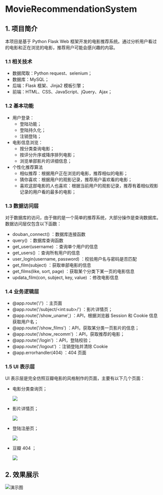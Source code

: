# MovieRecommendationSystem

## 1. 项目简介

本项目是基于 Python Flask Web 框架开发的电影推荐系统。通过分析用户看过的电影和正在浏览的电影，推荐用户可能会感兴趣的内容。

### 1.1 相关技术

- 数据爬取：Python request、selenium；
- 数据库：MySQL；
- 后端：Flask 框架、Jinja2 模板引擎；
- 前端：HTML、CSS、JavaScript、jQuery、Ajax；

### 1.2 基本功能

- 用户登录：
  - 登陆功能；
  - 登陆持久化；
  - 注销登陆；
- 电影信息浏览：
  - 按分类查询电影；
  - 按评分升序或降序排列电影；
  - 浏览单部影片的详细信息；
- 个性化推荐算法
  -  相似推荐：根据用户正在浏览的电影，推荐相似的电影；
  -  猜你喜欢：根据用户的观影记录，推荐用户喜欢看的电影；
  -  喜欢这部电影的人也喜欢：根据当前用户的观影记录，推荐有着相似观影记录的用户看的最多的电影；

### 1.3 数据访问层

对于数据库的访问，由于做的是一个简单的推荐系统，大部分操作是查询数据库。数据访问层仅包含以下函数：

- douban_connect() ：数据库连接函数
- query() ：数据库查询函数
- get_user(username) ：查询单个用户的信息
- get_users() ：查询所有用户的信息
- user_login(username, password) ：校验用户名与密码是否匹配
- get_film(subject) ：获取单部电影的信息
- get_films(like, sort, page) ：获取某个分类下某一页的电影信息
- updata_film(con, subject, key, value) ：修改电影信息

### 1.4 业务逻辑层

- @app.route('/') ：主页面
- @app.route('/subject/\<int:sub\>/') ：影片详情页；
- @app.route('/show_uname',) ：API，根据浏览器 Session 和 Cookie 信息获取用户名；
- @app.route('/show_films') ：API，获取某分类一页影片的信息；
- @app.route('/show_recomm') ：API，获取推荐的电影；
- @app.route('/login') ：API，登陆校验；
- @app.route('/logout') ：注销登陆并清除 Cookie
- @app.errorhandler(404) ：404 页面

### 1.5 UI 表示层

UI 表示层是完全仿照豆瓣电影的风格制作的页面，主要有以下几个页面：

- 电影分类查询页；

  ![](https://github.com/hovenjay/MovieRecommendationSystem/blob/master/static/img/page1.png)

- 影片详情页；

  ![](https://github.com/hovenjay/MovieRecommendationSystem/blob/master/static/img/page2.png)

- 登陆注册页；

  ![](https://github.com/hovenjay/MovieRecommendationSystem/blob/master/static/img/page3.png)

- 豆瓣 404 ；

  ![](https://github.com/hovenjay/MovieRecommendationSystem/blob/master/static/img/page4.png)


## 2. 效果展示

![演示图](https://github.com/hovenjay/MovieRecommendationSystem/blob/master/source/demonstration.gif)
